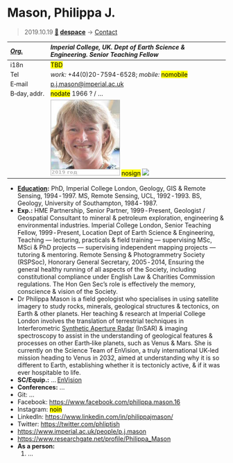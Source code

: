 # Mason, Philippa J.
> 2019.10.19 **[🚀](../index/index.md) [despace](index.md)** → [Contact](contact.md)

|*[Org.](contact.md)*|*Imperial College, UK. Dept of Earth Science & Engineering. Senior Teaching Fellow*|
|:--|:--|
|i18n|<mark>TBD</mark>|
|Tel|*work:* +44(0)20-7594-6528; *mobile:* <mark>nomobile</mark>|
|E‑mail|<p.j.mason@imperial.ac.uk>|
|B‑day, addr.|<mark>nodate</mark> 1966 ? / …|
||[![](f/contact/m/mason1_photo_thumb.jpg)](f/contact/m/mason1_photo.jpg) <mark>nosign</mark> [![](f/contact//1_sign_thumb.jpg)](f/contact//1_sign.png)|

   - **[Education](edu.md):** PhD, Imperial College London, Geology, GIS & Remote Sensing, 1994 ‑ 1997. MS, Remote Sensing, UCL, 1992 ‑ 1993. BS, Geology, University of Southampton, 1984 ‑ 1987.
   - **Exp.:** HME Partnership, Senior Partner, 1999 ‑ Present, Geologist / Geospatial Consultant to mineral & petroleum exploration, engineering & environmental industries. Imperial College London, Senior Teaching Fellow, 1999 ‑ Present, Location Dept of Earth Science & Engineering, Teaching — lecturing, practicals & field training — supervising MSc, MSci & PhD projects — supervising independent mapping projects — tutoring & mentoring. Remote Sensing & Photogrammetry Society (RSPSoc), Honorary General Secretary, 2005 ‑ 2014, Ensuring the general healthy running of all aspects of the Society, including constitutional compliance under English Law & Charities Commission regulations. The Hon Gen Sec’s role is effectively the memory, conscience & vision of the Society.
   - Dr Philippa Mason is a field geologist who specialises in using satellite imagery to study rocks, minerals, geological structures & tectonics, on Earth & other planets. Her teaching & research at Imperial College London involves the translation of terrestrial techniques in Interferometric [Synthetic Aperture Radar](sar.md) (InSAR) & imaging spectroscopy to assist in the understanding of geological features & processes on other Earth‑like planets, such as Venus & Mars. She is currently on the Science Team of EnVision, a truly international UK‑led mission heading to Venus in 2032, aimed at understanding why it is so different to Earth, establishing whether it is tectonicly active, & if it was ever hospitable to life.
   - **SC/Equip.:** … [EnVision](envision.md)
   - **Conferences:** …
   - Git: …
   - Facebook: <https://www.facebook.com/philippa.mason.16>
   - Instagram: <mark>noin</mark>
   - LinkedIn: <https://www.linkedin.com/in/philippajmason/>
   - Twitter: <https://twitter.com/phliptish>
   - <https://www.imperial.ac.uk/people/p.j.mason>
   - <https://www.researchgate.net/profile/Philippa_Mason>
   - **As a person:**
      1. …
